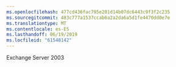 ```yaml
---
ms.openlocfilehash: 477cd436fac795e201d14b07dc6443c9f3f2c235
ms.sourcegitcommit: 483c777a1537ccab6a2a2da6a5d1fe4470dd0e7e
ms.translationtype: MT
ms.contentlocale: es-ES
ms.lasthandoff: 06/19/2019
ms.locfileid: "61548142"
---
```

Exchange Server 2003